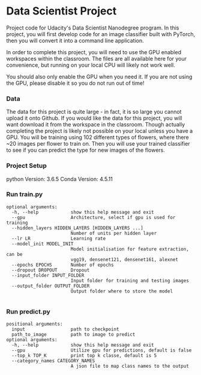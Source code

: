 # Data Scientist Project

Project code for Udacity's Data Scientist Nanodegree program. In this project, you will first develop code for an image classifier built with PyTorch, then you will convert it into a command line application.

In order to complete this project, you will need to use the GPU enabled workspaces within the classroom.  The files are all available here for your convenience, but running on your local CPU will likely not work well.

You should also only enable the GPU when you need it. If you are not using the GPU, please disable it so you do not run out of time!

### Data

The data for this project is quite large - in fact, it is so large you cannot upload it onto Github.  If you would like the data for this project, you will want download it from the workspace in the classroom.  Though actually completing the project is likely not possible on your local unless you have a GPU.  You will be training using 102 different types of flowers, where there ~20 images per flower to train on.  Then you will use your trained classifier to see if you can predict the type for new images of the flowers.

### Project Setup

python Version: 3.6.5
Conda Version: 4.5.11

### Run train.py
```
optional arguments:
  -h, --help            show this help message and exit
  --gpu                 Architecture, select if gpu is used for training
  --hidden_layers HIDDEN_LAYERS [HIDDEN_LAYERS ...]
                        Number of units per hidden layer
  --lr LR               Learning rate
  --model_init MODEL_INIT
                        Model initialisation for feature extraction, can be
                        vgg19, densenet121, densenet161, alexnet
  --epochs EPOCHS       Number of epochs
  --dropout DROPOUT     Dropout
  --input_folder INPUT_FOLDER
                        Input folder for training and testing images
  --output_folder OUTPUT_FOLDER
                        Output folder where to store the model
                        
```
### Run predict.py
```
positional arguments:
  input                 path to checkpoint
  path_to_image         path to image to predict
optional arguments:
  -h, --help            show this help message and exit
  --gpu                 Utilize gpu for predictions, default is false
  --top_k TOP_K         print top k classe, default is 5
  --category_names CATEGORY_NAMES
                        A json file to map class names to the output

```